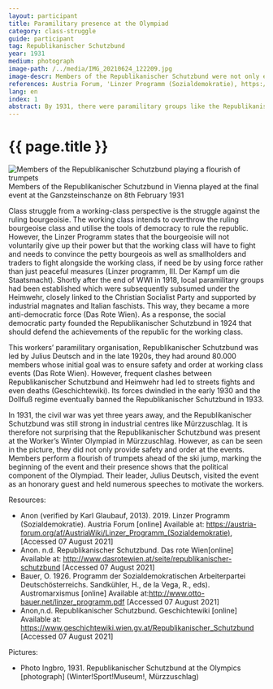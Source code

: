 ```yaml
---
layout: participant
title: Paramilitary presence at the Olympiad
category: class-struggle
guide: participant
tag: Republikanischer Schutzbund
year: 1931
medium: photograph
image-path: /../media/IMG_20210624_122209.jpg
image-descr: Members of the Republikanischer Schutzbund were not only enforcing order and safety but also showing their presence as musicians.
references: Austria Forum, 'Linzer Programm (Sozialdemokratie), https://austria-forum.org/af/AustriaWiki/Linzer_Programm_(Sozialdemokratie), verifziert von Karl Glaubauf, 2013'. 10th October 2019, accessed 07 August 2021; Das Rote Wien, Republikanischer Schutzbund, http://www.dasrotewien.at/seite/republikanischer-schutzbund; Geschichtewiki, Republikanischer Schutzbund, https://www.geschichtewiki.wien.gv.at/Republikanischer_Schutzbund, accessed 07 August 2021
lang: en
index: 1
abstract: By 1931, there were paramilitary groups like the Republikanischer Schutzbund that affiliated with particular political parties. The Republikanischer Schutzbund did not only provide security, but also contributed to organisational success of the Olympiad.
---
```

<div class="infotext">
    <h1  id="title">{{ page.title }}</h1>
    <div class="grid-item" id="exhibit-image"><img src="/../media/IMG_20210624_122209.jpg" class="img-fluid" alt="Members of the Republikanischer Schutzbund playing a flourish of trumpets"> Members of the Republikanischer Schutzbund in Vienna played at the final event at the Ganzsteinschanze on 8th February 1931</div>
    <p>Class struggle from a working-class perspective is the struggle against the ruling bourgeoisie. The working class intends to overthrow the ruling bourgeoise class and utilise the tools of democracy to rule the republic. However, the Linzer Programm states that the bourgeoisie will not voluntarily give up their power but that the working class will have to fight and needs to convince the petty bourgeois as well as smallholders and traders to fight alongside the working class, if need be by using force rather than just peaceful measures (Linzer programm, III. Der Kampf um die Staatsmacht). Shortly after the end of WWI in 1918, local paramilitary groups had been established which were subsequently subsumed under the Heimwehr, closely linked to the Christian Socialist Party and supported by industrial magnates and Italian faschists. This way, they became a more anti-democratic force (Das Rote Wien). As a response, the social democratic party founded the Republikanischer Schutzbund in 1924 that should defend the achievements of the republic for the working class.</p>
    <p>This workers’ paramilitary organisation, Republikanischer Schutzbund was led by Julius Deutsch and in the late 1920s, they had around 80.000 members whose initial goal was to ensure safety and order at working class events (Das Rote Wien). However, frequent clashes between Republikanischer Schutzbund and Heimwehr had led to streets fights and even deaths (Geschichtewiki). Its forces dwindled in the early 1930 and the Dollfuß regime eventually banned the Republikanischer Schutzbund in 1933.</p> 
    <p>In 1931, the civil war was yet three years away, and the Republikanischer Schutzbund was still strong in industrial centres like Mürzzuschlag. It is therefore not surprising that the Republikanischer Schutzbund was present at the Worker’s Winter Olympiad in Mürzzuschlag. However, as can be seen in the picture, they did not only provide safety and order at the events. Members perform a flourish of trumpets ahead of the ski jump, marking the beginning of the event and their presence shows that the political component of the Olympiad. Their leader, Julius Deutsch, visited the event as an honorary guest and held numerous speeches to motivate the workers.</p>
    <div class="resources">
        <div class="resource-title">Resources:</div>
            <ul>
                <li>Anon (verified by Karl Glaubauf, 2013). 2019. Linzer Programm (Sozialdemokratie). <span id="source">Austria Forum</span> [online] Available at: <a href="https://austria-forum.org/af/AustriaWiki/Linzer_Programm_(Sozialdemokratie)">https://austria-forum.org/af/AustriaWiki/Linzer_Programm_(Sozialdemokratie)</a>, [Accessed 07 August 2021]</li>
                <li>Anon. n.d. Republikanischer Schutzbund. <span id="source">Das rote Wien</span>[online] Available at: <a href="http://www.dasrotewien.at/seite/republikanischer-schutzbund">http://www.dasrotewien.at/seite/republikanischer-schutzbund</a> [Accessed 07 August 2021]</li>
                <li>Bauer, O. 1926. Programm der Sozialdemokratischen Arbeiterpartei Deutschösterreichs. Sandkühler, H., de la Vega, R., eds). <span id="source">Austromarxismus</span> [online] Available at:<a href="http://www.otto-bauer.net/linzer_programm.pdf">http://www.otto-bauer.net/linzer_programm.pdf</a> [Accessed 07 August 2021]</li>
                <li>Anon,n.d. Republikanischer Schutzbund. <span id="source">Geschichtewiki</span> [online] Available at: <a href="https://www.geschichtewiki.wien.gv.at/Republikanischer_Schutzbund">https://www.geschichtewiki.wien.gv.at/Republikanischer_Schutzbund</a> [Accessed 07 August 2021]</li>
            </ul>
    </div>
    <div class="resources">
        <div class="resource-title">Pictures:</div>
            <ul>
                <li>Photo Ingbro, 1931. Republikanischer Schutzbund at the Olympics [photograph] (Winter!Sport!Museum!, Mürzzuschlag)</li>
            </ul>
    </div>
</div>